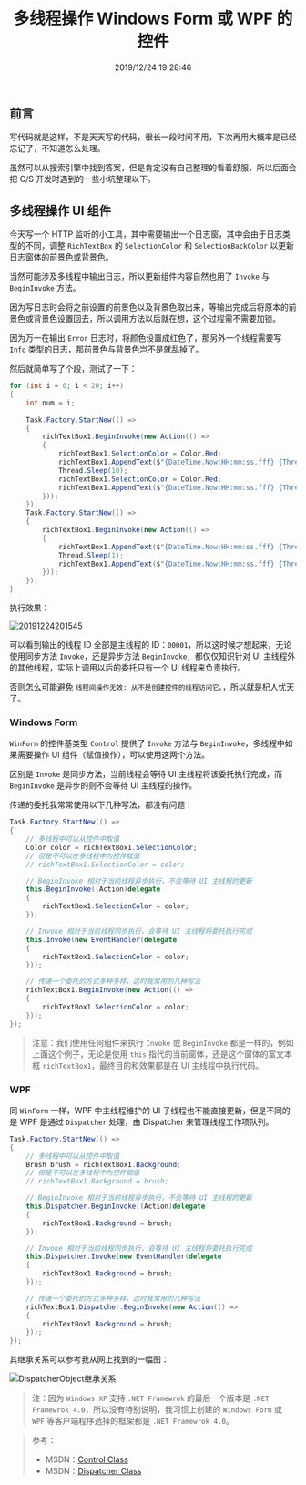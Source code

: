 ﻿---
title: "多线程操作 Windows Form 或 WPF 的控件"
date: "2019/12/24 19:28:46"
updated: "2019/12/25 18:36:55"
permalink: "multi-threaded-controls-for-windows-form-or-wpf/"
tags:
 - UI
 - 多线程 
 - WinForm
 - WPF
categories:
 - [开发, C#]
---

## 前言

写代码就是这样，不是天天写的代码，很长一段时间不用，下次再用大概率是已经忘记了，不知道怎么处理。

虽然可以从搜索引擎中找到答案，但是肯定没有自己整理的看着舒服，所以后面会把 C/S 开发时遇到的一些小坑整理以下。

## 多线程操作 UI 组件

今天写一个 HTTP 监听的小工具，其中需要输出一个日志窗，其中会由于日志类型的不同，调整 `RichTextBox` 的 `SelectionColor` 和 `SelectionBackColor` 以更新日志窗体的前景色或背景色。

当然可能涉及多线程中输出日志，所以更新组件内容自然也用了 `Invoke` 与 `BeginInvoke` 方法。

因为写日志时会将之前设置的前景色以及背景色取出来，等输出完成后将原本的前景色或背景色设置回去，所以调用方法以后就在想，这个过程需不需要加锁。

因为万一在输出 `Error` 日志时，将颜色设置成红色了，那另外一个线程需要写 `Info` 类型的日志，那前景色与背景色岂不是就乱掉了。

然后就简单写了个段，测试了一下：

```csharp
for (int i = 0; i < 20; i++)
{
    int num = i;
    
    Task.Factory.StartNew(() =>
    {
        richTextBox1.BeginInvoke(new Action(() => 
        {
            richTextBox1.SelectionColor = Color.Red;
            richTextBox1.AppendText($"{DateTime.Now:HH:mm:ss.fff} {Thread.CurrentThread.ManagedThreadId:00000} 任务一开始执行 {num}\r\n");
            Thread.Sleep(10);
            richTextBox1.SelectionColor = Color.Red;
            richTextBox1.AppendText($"{DateTime.Now:HH:mm:ss.fff} {Thread.CurrentThread.ManagedThreadId:00000} 任务一执行结束 {num}\r\n");
        }));
    });
    Task.Factory.StartNew(() =>
    {
        richTextBox1.BeginInvoke(new Action(() =>
        {
            richTextBox1.AppendText($"{DateTime.Now:HH:mm:ss.fff} {Thread.CurrentThread.ManagedThreadId:00000} Task two begains {num}\r\n");
            Thread.Sleep(1);
            richTextBox1.AppendText($"{DateTime.Now:HH:mm:ss.fff} {Thread.CurrentThread.ManagedThreadId:00000} Task two is over {num}\r\n");
        }));
    });
}
```

执行效果：

![20191224201545](https://hd2y.oss-cn-beijing.aliyuncs.com/20191224201545_1577190005074.png)

可以看到输出的线程 ID 全部是主线程的 ID：`00001`，所以这时候才想起来，无论使用同步方法 `Invoke`，还是异步方法 `BeginInvoke`，都仅仅知识针对 UI 主线程外的其他线程，实际上调用以后的委托只有一个 UI 线程来负责执行。

否则怎么可能避免 `线程间操作无效: 从不是创建控件的线程访问它。`，所以就是杞人忧天了。

### Windows Form

`WinForm` 的控件基类型 `Control` 提供了 `Invoke` 方法与 `BeginInvoke`，多线程中如果需要操作 UI 组件（赋值操作），可以使用这两个方法。

区别是 `Invoke` 是同步方法，当前线程会等待 UI 主线程将该委托执行完成，而 `BeginInvoke` 是异步的则不会等待 UI 主线程的操作。

传递的委托我常常使用以下几种写法，都没有问题：

```csharp
Task.Factory.StartNew(() => 
{
    // 多线程中可以从控件中取值
    Color color = richTextBox1.SelectionColor;
    // 但是不可以在多线程中为控件赋值
    // richTextBox1.SelectionColor = color;

    // BeginInvoke 相对于当前线程异步执行，不会等待 UI 主线程的更新
    this.BeginInvoke((Action)delegate 
    {
        richTextBox1.SelectionColor = color;
    });

    // Invoke 相对于当前线程同步执行，会等待 UI 主线程将委托执行完成
    this.Invoke(new EventHandler(delegate 
    {
        richTextBox1.SelectionColor = color;
    }));

    // 传递一个委托的方式多种多样，这时我常用的几种写法
    richTextBox1.BeginInvoke(new Action(() =>
    {
        richTextBox1.SelectionColor = color;
    }));
});
```

> 注意：我们使用任何组件来执行 `Invoke` 或 `BeginInvoke` 都是一样的，例如上面这个例子，无论是使用 `this` 指代的当前窗体，还是这个窗体的富文本框 `richTextBox1`，最终目的和效果都是在 UI 主线程中执行代码。

### WPF

同 `WinForm` 一样，WPF 中主线程维护的 UI 子线程也不能直接更新，但是不同的是 WPF 是通过 `Dispatcher` 处理，由 Dispatcher 来管理线程工作项队列。

```csharp
Task.Factory.StartNew(() =>
{
    // 多线程中可以从控件中取值
    Brush brush = richTextBox1.Background;
    // 但是不可以在多线程中为控件赋值
    // richTextBox1.Background = brush;

    // BeginInvoke 相对于当前线程异步执行，不会等待 UI 主线程的更新
    this.Dispatcher.BeginInvoke((Action)delegate
    {
        richTextBox1.Background = brush;
    });

    // Invoke 相对于当前线程同步执行，会等待 UI 主线程将委托执行完成
    this.Dispatcher.Invoke(new EventHandler(delegate
    {
        richTextBox1.Background = brush;
    }));

    // 传递一个委托的方式多种多样，这时我常用的几种写法
    richTextBox1.Dispatcher.BeginInvoke(new Action(() =>
    {
        richTextBox1.Background = brush;
    }));
});
```

其继承关系可以参考我从网上找到的一幅图：

![DispatcherObject继承关系](https://hd2y.oss-cn-beijing.aliyuncs.com/DispatcherObject%E7%BB%A7%E6%89%BF%E5%85%B3%E7%B3%BB_1577189987990.png)

> 注：因为 `Windows XP` 支持 `.NET Framewrok` 的最后一个版本是 `.NET Framewrok 4.0`，所以没有特别说明，我习惯上创建的 `Windows Form` 或 `WPF` 等客户端程序选择的框架都是 `.NET Framewrok 4.0`。

> 参考：
> - MSDN：[Control Class](https://docs.microsoft.com/en-us/dotnet/api/system.windows.forms.control?view=netframework-4.8)
> - MSDN：[Dispatcher Class](https://docs.microsoft.com/en-us/dotnet/api/system.windows.threading.dispatcher?view=netframework-4.8)
